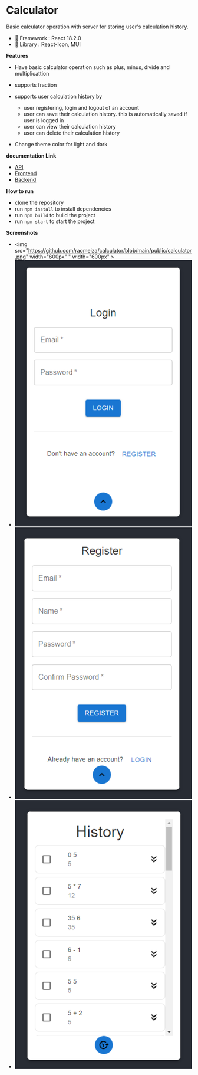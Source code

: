 # Calculator

Basic calculator operation with server for storing user's calculation history. 

- 🍞 Framework : React 18.2.0
- 🥪 Library : React-Icon, MUI

**Features**
- Have basic calculator operation such as plus, minus, divide and multiplicattion
- supports fraction
- supports user calculation history by
    - user registering, login and logout of an account
    - user can save their calculation history. this is automatically saved if user is logged in
    - user can view their calculation history
    - user can delete their calculation history
    
- Change theme color for light and dark

**documentation Link**
- [API](
    https://calc-server-f8vm.onrender.com/api-docs/#/)
- [Frontend](
    https://calc-client-f8vm.onrender.com/)
- [Backend](
    https://calc-server-f8vm.onrender.com/)


**How to run**
- clone the repository
- run `npm install` to install dependencies
- run `npm build` to build the project
- run `npm start` to start the project

**Screenshots**
- <img src="https://github.com/raomeiza/calculator/blob/main/public/calculator.png" width="600px" " width="600px" >
- <img src="https://github.com/raomeiza/calculator/blob/main/public/login.png" width="600px" >
- <img src="https://github.com/raomeiza/calculator/blob/main/public/register.png" width="600px" >
- <img src="https://github.com/raomeiza/calculator/blob/main/public/history.png" width="600px" >
